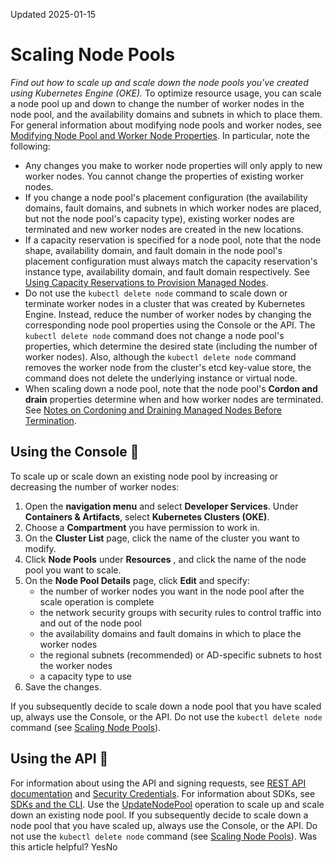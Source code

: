 Updated 2025-01-15
# Scaling Node Pools
_Find out how to scale up and scale down the node pools you've created using Kubernetes Engine (OKE)._
To optimize resource usage, you can scale a node pool up and down to change the number of worker nodes in the node pool, and the availability domains and subnets in which to place them.
For general information about modifying node pools and worker nodes, see [Modifying Node Pool and Worker Node Properties](https://docs.oracle.com/en-us/iaas/Content/ContEng/Tasks/contengmodifyingnodepool.htm#top "Find out how to modify properties of existing node pools and worker nodes you've created using Kubernetes Engine \(OKE\)."). In particular, note the following:
  * Any changes you make to worker node properties will only apply to new worker nodes. You cannot change the properties of existing worker nodes.
  * If you change a node pool's placement configuration (the availability domains, fault domains, and subnets in which worker nodes are placed, but not the node pool's capacity type), existing worker nodes are terminated and new worker nodes are created in the new locations.
  * If a capacity reservation is specified for a node pool, note that the node shape, availability domain, and fault domain in the node pool's placement configuration must always match the capacity reservation's instance type, availability domain, and fault domain respectively. See [Using Capacity Reservations to Provision Managed Nodes](https://docs.oracle.com/en-us/iaas/Content/ContEng/Tasks/contengmakingcapacityreservations.htm#contengmakingcapacityreservations "Find out how to reserve compute capacity for clusters you've created using Kubernetes Engine \(OKE\).").
  * Do not use the `kubectl delete node` command to scale down or terminate worker nodes in a cluster that was created by Kubernetes Engine. Instead, reduce the number of worker nodes by changing the corresponding node pool properties using the Console or the API. The `kubectl delete node` command does not change a node pool's properties, which determine the desired state (including the number of worker nodes). Also, although the `kubectl delete node` command removes the worker node from the cluster's etcd key-value store, the command does not delete the underlying instance or virtual node.
  * When scaling down a node pool, note that the node pool's **Cordon and drain** properties determine when and how worker nodes are terminated. See [Notes on Cordoning and Draining Managed Nodes Before Termination](https://docs.oracle.com/en-us/iaas/Content/ContEng/Tasks/contengdeletingworkernodes.htm#contengscalingnodepools_topic-Notes_on_cordon_and_drain).


## Using the Console 🔗 
To scale up or scale down an existing node pool by increasing or decreasing the number of worker nodes:
  1. Open the **navigation menu** and select **Developer Services**. Under **Containers & Artifacts**, select **Kubernetes Clusters (OKE)**.
  2. Choose a **Compartment** you have permission to work in.
  3. On the **Cluster List** page, click the name of the cluster you want to modify.
  4. Click **Node Pools** under **Resources** , and click the name of the node pool you want to scale.
  5. On the **Node Pool Details** page, click **Edit** and specify:
     * the number of worker nodes you want in the node pool after the scale operation is complete
     * the network security groups with security rules to control traffic into and out of the node pool
     * the availability domains and fault domains in which to place the worker nodes
     * the regional subnets (recommended) or AD-specific subnets to host the worker nodes
     * a capacity type to use
  6. Save the changes.


If you subsequently decide to scale down a node pool that you have scaled up, always use the Console, or the API. Do not use the `kubectl delete node` command (see [Scaling Node Pools](https://docs.oracle.com/en-us/iaas/Content/ContEng/Tasks/contengscalingnodepools.htm#contengscalingnodepools "Find out how to scale up and scale down the node pools you've created using Kubernetes Engine \(OKE\).")).
## Using the API 🔗 
For information about using the API and signing requests, see [REST API documentation](https://docs.oracle.com/iaas/Content/API/Concepts/usingapi.htm) and [Security Credentials](https://docs.oracle.com/iaas/Content/General/Concepts/credentials.htm). For information about SDKs, see [SDKs and the CLI](https://docs.oracle.com/iaas/Content/API/Concepts/sdks.htm).
Use the [UpdateNodePool](https://docs.oracle.com/iaas/api/#/en/containerengine/latest/NodePool/UpdateNodePool) operation to scale up and scale down an existing node pool. 
If you subsequently decide to scale down a node pool that you have scaled up, always use the Console, or the API. Do not use the `kubectl delete node` command (see [Scaling Node Pools](https://docs.oracle.com/en-us/iaas/Content/ContEng/Tasks/contengscalingnodepools.htm#contengscalingnodepools "Find out how to scale up and scale down the node pools you've created using Kubernetes Engine \(OKE\).")).
Was this article helpful?
YesNo

